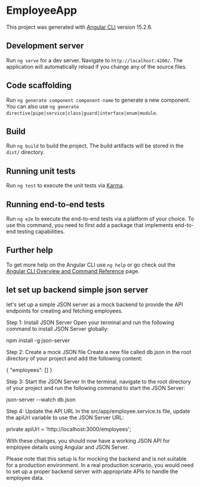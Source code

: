 # EmployeeApp

This project was generated with [Angular CLI](https://github.com/angular/angular-cli) version 15.2.6.

## Development server

Run `ng serve` for a dev server. Navigate to `http://localhost:4200/`. The application will automatically reload if you change any of the source files.

## Code scaffolding

Run `ng generate component component-name` to generate a new component. You can also use `ng generate directive|pipe|service|class|guard|interface|enum|module`.

## Build

Run `ng build` to build the project. The build artifacts will be stored in the `dist/` directory.

## Running unit tests

Run `ng test` to execute the unit tests via [Karma](https://karma-runner.github.io).

## Running end-to-end tests

Run `ng e2e` to execute the end-to-end tests via a platform of your choice. To use this command, you need to first add a package that implements end-to-end testing capabilities.

## Further help

To get more help on the Angular CLI use `ng help` or go check out the [Angular CLI Overview and Command Reference](https://angular.io/cli) page.


## let set up backend simple json server
 let's set up a simple JSON server as a mock backend to provide the API endpoints for creating and fetching employees.

Step 1: Install JSON Server
Open your terminal and run the following command to install JSON Server globally:

npm install -g json-server

Step 2: Create a mock JSON file
Create a new file called db.json in the root directory of your project and add the following content:

{
  "employees": []
}

Step 3: Start the JSON Server
In the terminal, navigate to the root directory of your project and run the following command to start the JSON Server:

json-server --watch db.json


Step 4: Update the API URL
In the src/app/employee.service.ts file, update the apiUrl variable to use the JSON Server URL:

private apiUrl = 'http://localhost:3000/employees';

With these changes, you should now have a working JSON API for employee details using Angular and JSON Server.

Please note that this setup is for mocking the backend and is not suitable for a production environment. In a real production scenario, you would need to set up a proper backend server with appropriate APIs to handle the employee data.



